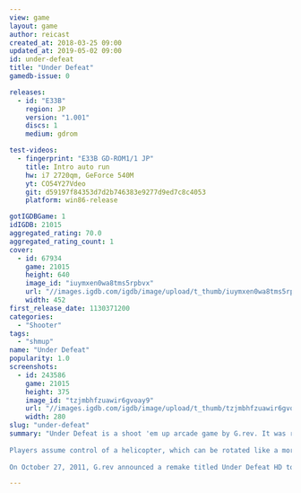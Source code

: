 ```yaml
---
view: game
layout: game
author: reicast
created_at: 2018-03-25 09:00
updated_at: 2019-05-02 09:00
id: under-defeat
title: "Under Defeat"
gamedb-issue: 0

releases:
  - id: "E33B"
    region: JP
    version: "1.001"
    discs: 1
    medium: gdrom

test-videos:
  - fingerprint: "E33B GD-ROM1/1 JP"
    title: Intro auto run
    hw: i7 2720qm, GeForce 540M
    yt: CO54Y27Vdeo
    git: d59197f84353d7d2b746383e9277d9ed7c8c4053
    platform: win86-release

gotIGDBGame: 1
idIGDB: 21015
aggregated_rating: 70.0
aggregated_rating_count: 1
cover:
  - id: 67934
    game: 21015
    height: 640
    image_id: "iuymxen0wa8tms5rpbvx"
    url: "//images.igdb.com/igdb/image/upload/t_thumb/iuymxen0wa8tms5rpbvx.jpg"
    width: 452
first_release_date: 1130371200
categories:
  - "Shooter"
tags:
  - "shmup"
name: "Under Defeat"
popularity: 1.0
screenshots:
  - id: 243586
    game: 21015
    height: 375
    image_id: "tzjmbhfzuawir6gvoay9"
    url: "//images.igdb.com/igdb/image/upload/t_thumb/tzjmbhfzuawir6gvoay9.jpg"
    width: 280
slug: "under-defeat"
summary: "Under Defeat is a shoot 'em up arcade game by G.rev. It was released for the Sega Dreamcast in March 2006. The game takes place in an alternate reality based on World War II, and, in a controversial twist, players control German-speaking characters (under the banner of &quote;the Empire&quote;), fighting against enemies (&quote;the Union&quote;) that speak English and possess weapons patterned after those of both real-life Allied and Axis powers (for example, naval units in Level 2 bear heavy resemblance toward the Imperial Japanese warships). The game was released very late in the life of the Dreamcast, but sold much better than expected, probably because there were no other home ports planned in the foreseeable future. 
 
Players assume control of a helicopter, which can be rotated like a more limited version of the mechanism in Zero Gunner 2. Gameplay is largely very traditional, and bears a strong resemblance to some older Toaplan games, especially Twin Cobra. It uses 3D graphics, and a slightly angled perspective to give the game more depth than most other titles in the genre. 
 
On October 27, 2011, G.rev announced a remake titled Under Defeat HD to be released for the PlayStation 3 and Xbox 360.[1] The game is released by Rising Star Games on February 23, 2012 in Japan, November 9, 2012 in the UK and set to be released on November 28, 2012 in North America for PlayStation 3 only and January 25, 2013 in Europe. The Xbox 360 version for North America was released on August 26, 2014 as a downloadable game-only under Games on Demand. An upgraded version of Under Defeat HD (PS3, Xbox 360) was made on Sega Ring Edge 2 arcade System, named Under Defeat HD+. Now that version is coming to arcades with some improvements via Sega’s ALL.NET. Among the enhancements this will have is a horizontal orientation mode, more detail in the battlefield and a “New Order” mode where apparently you can choose from different types of aircraft."

---
```


